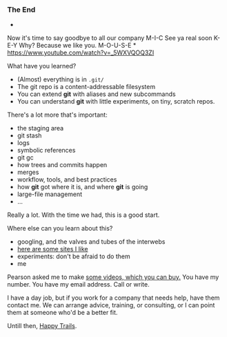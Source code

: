 ### The End

*
Now it's time
to say goodbye
to all our company
M-I-C
See ya real soon
K-E-Y
Why? Because we like you.
M-O-U-S-E
*
https://www.youtube.com/watch?v=_5WXVQOQ3ZI

What have you learned?
- (Almost) everything is in `.git/`
- The git repo is a content-addressable filesystem
- You can extend **git** with aliases and new subcommands
- You can understand **git** with little experiments,
on tiny, scratch repos.

There's a lot more that's important:

- the staging area
- git stash
- logs
- symbolic references
- git gc
- how trees and commits happen
- merges
- workflow, tools, and best practices
- how **git** got where it is, and where **git** is going
- large-file management
- ...

Really a lot. With the time we had, this is a good start.

Where else can you learn about this?

- googling, and the valves and tubes of the interwebs
- [here are some sites I like]()
- experiments: don't be afraid to do them
- me

Pearson asked me to make [some videos, which you can buy.]()
You have my number. You have my email address. Call or write.

I have a day job,
but if you work for a company that needs help,
have them contact me.
We can arrange advice, training, or consulting,
or I can point them at someone who'd be a better fit.

Untill then, [Happy Trails]().
